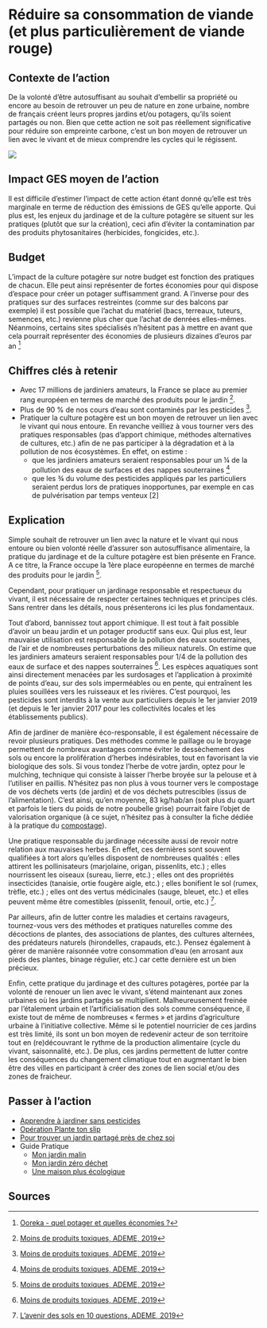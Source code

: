 # Réduire sa consommation de viande (et plus particulièrement de viande rouge)

## Contexte de l’action

De la volonté d’être autosuffisant au souhait d’embellir sa propriété ou encore au besoin de retrouver un peu de nature en zone urbaine, nombre de français 
créent leurs propres jardins et/ou potagers, qu’ils soient partagés ou non. Bien que cette action ne soit pas réellement significative pour réduire son 
empreinte carbone, c’est un bon moyen de retrouver un lien avec le vivant et de mieux comprendre les cycles qui le régissent.

![](https://ecolab-data.netlify.app/images/Chiffres-cles_Jardiner-responsable.png)

## Impact GES moyen de l’action

Il est difficile d’estimer l’impact de cette action étant donné qu’elle est très marginale en terme de réduction des émissions de GES qu’elle apporte. Qui 
plus est, les enjeux du jardinage et de la culture potagère se situent sur les pratiques (plutôt que sur la création), ceci afin d’éviter la contamination 
par des produits phytosanitaires (herbicides, fongicides, etc.).

## Budget

L’impact de la culture potagère sur notre budget est fonction des pratiques de chacun. Elle peut ainsi représenter de fortes économies pour qui dispose 
d’espace pour créer un potager suffisamment grand. A l’inverse pour des pratiques sur des surfaces restreintes (comme sur des balcons par exemple) il est
possible que l’achat du matériel (bacs, terreaux, tuteurs, semences, etc.) revienne plus cher que l’achat de denrées elles-mêmes.
Néanmoins, certains sites spécialisés n’hésitent pas à mettre en avant que cela pourrait représenter des économies de plusieurs dizaines d’euros par an [^1]

## Chiffres clés à retenir

-	Avec 17 millions de jardiniers amateurs, la France se place au premier rang européen en termes de marché des produits pour le jardin [^2].
-	Plus de 90 % de nos cours d’eau sont contaminés par les pesticides [^2].
-	Pratiquer la culture potagère est un bon moyen de retrouver un lien avec le vivant qui nous entoure. En revanche veilliez à vous tourner vers des 
pratiques responsables (pas d’apport chimique, méthodes alternatives de cultures, etc.) afin de ne pas participer à la dégradation et à la pollution de nos
écosystèmes. En effet, on estime :
    -	que les jardiniers amateurs seraient responsables pour un ¼ de la pollution des eaux de surfaces et des nappes souterraines [^2]
    -	que les ¾ du volume des pesticides appliqués par les particuliers seraient perdus lors de pratiques inopportunes, par exemple en cas de pulvérisation
    par temps venteux [2]


## Explication

Simple souhait de retrouver un lien avec la nature et le vivant qui nous entoure ou bien volonté réelle d’assurer son autosuffisance alimentaire, la 
pratique du jardinage et de la culture potagère est bien présente en France. A ce titre, la France occupe la 1ère place européenne en termes de marché des 
produits pour le jardin [^2]. 

Cependant, pour pratiquer un jardinage responsable et respectueux du vivant, il est nécessaire de respecter certaines techniques et principes clés. Sans 
rentrer dans les détails, nous présenterons ici les plus fondamentaux.

Tout d’abord, bannissez tout apport chimique. Il est tout à fait possible d’avoir un beau jardin et un potager productif sans eux. Qui plus est, leur 
mauvaise utilisation est responsable de la pollution des eaux souterraines, de l’air et de nombreuses perturbations des milieux naturels. On estime que les 
jardiniers amateurs seraient responsables pour 1/4 de la pollution des eaux de surface et des nappes souterraines [^2]. Les espèces aquatiques sont ainsi 
directement menacées par les surdosages et l’application à proximité de points d’eau, sur des sols imperméables ou en pente, qui entraînent les pluies 
souillées vers les ruisseaux et les rivières. C’est pourquoi, les pesticides sont interdits à la vente aux particuliers depuis le 1er janvier 2019  (et 
depuis le 1er janvier 2017 pour les collectivités locales et les établissements publics). 

Afin de jardiner de manière éco-responsable, il est également nécessaire de revoir plusieurs pratiques. Des méthodes comme le paillage  ou le broyage 
permettent de nombreux avantages comme éviter le dessèchement des sols ou encore la prolifération d’herbes indésirables, tout en favorisant la vie 
biologique des sols. Si vous tondez l’herbe de votre jardin, optez pour le mulching, technique qui consiste à laisser l’herbe broyée sur la pelouse et à 
l’utiliser en paillis. N’hésitez pas non plus à vous tourner vers le compostage de vos déchets verts (de jardin) et de vos déchets putrescibles (issus de 
l’alimentation). C’est ainsi, qu’en moyenne, 83 kg/hab/an (soit plus du quart et parfois le tiers du poids de notre poubelle grise) pourrait faire l’objet 
de valorisation organique (à ce sujet, n’hésitez pas à consulter la fiche dédiée à la pratique du [compostage](https://nosgestesclimat.fr/actions/plus/alimentation/d%C3%A9chets/composter)).

Une pratique responsable du jardinage nécessite aussi de revoir notre relation aux mauvaises herbes. En effet, ces dernières sont souvent qualifiées à tort
alors qu’elles disposent de nombreuses qualités : elles attirent les pollinisateurs (marjolaine, origan, pissenlits, etc.) ; elles nourrissent les oiseaux 
(sureau, lierre, etc.) ; elles ont des propriétés insecticides (tanaisie, ortie fougère aigle, etc.) ; elles bonifient le sol (rumex, trèfle, etc.) ; elles 
ont des vertus médicinales (sauge, bleuet, etc.) et elles peuvent même être comestibles (pissenlit, fenouil, ortie, etc.) [^3].

Par ailleurs, afin de lutter contre les maladies et certains ravageurs, tournez-vous vers des méthodes et pratiques naturelles comme des décoctions de 
plantes, des associations de plantes, des cultures alternées, des prédateurs naturels (hirondelles, crapauds, etc.). Pensez également à gérer de manière 
raisonnée votre consommation d’eau (en arrosant aux pieds des plantes, binage régulier, etc.) car cette dernière est un bien précieux.

Enfin, cette pratique du jardinage et des cultures potagères, portée par la volonté de renouer un lien avec le vivant, s’étend maintenant aux zones urbaines
où les jardins partagés se multiplient. Malheureusement freinée par l’étalement urbain et l’artificialisation des sols comme conséquence, il existe tout de
même de nombreuses « fermes » et jardins d’agriculture urbaine à l’initiative collective. Même si le potentiel nourricier de ces jardins est très limité, 
ils sont un bon moyen de redevenir acteur de son territoire tout en (re)découvrant le rythme de la production alimentaire (cycle du vivant, saisonnalité,
etc.). De plus, ces jardins permettent de lutter contre les conséquences du changement climatique tout en augmentant le bien être des villes en participant 
à créer des zones de lien social et/ou des zones de fraicheur.

## Passer à l’action 

- [Apprendre à jardiner sans pesticides](www.jardiner-autrement.fr)
- [Opération Plante ton slip](https://www.mtaterre.fr/dossiers/operation-plantetonslip)
- [Pour trouver un jardin partagé près de chez soi](http://partageonslesjardins.fr/reseau-national/)
- Guide Pratique
    - [Mon jardin malin](https://www.ademe.fr/sites/default/files/assets/documents/guide-jardin-malin_2015.pdf)
    - [Mon jardin zéro déchet](https://www.ademe.fr/sites/default/files/assets/documents/guide-jardin-zero-dechet.pdf)
    - [Une maison plus écologique](https://librairie.ademe.fr/cadic/1583/guide-pratique-maison-plus-ecologique.pdf?modal=false)

## Sources
[^1]: [Ooreka - quel potager et quelles économies ?](https://potager.ooreka.fr/tips/voir/143286/1m-de-potager-75e-an-d-economie-en-fruits-et-legumes) 
[^2]: [Moins de produits toxiques, ADEME, 2019](https://librairie.ademe.fr/cadic/1811/guide-pratique-moins-produits-toxiques.pdf)
[^3]: [L’avenir des sols en 10 questions, ADEME, 2019](https://librairie.ademe.fr/cadic/656/guide-pratique-avenir-sols-10-questions.pdf?modal=false)

